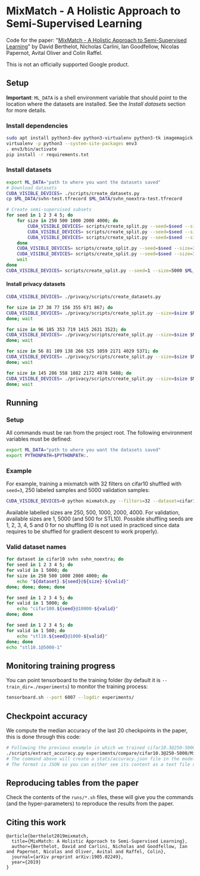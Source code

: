 # MixMatch - A Holistic Approach to Semi-Supervised Learning

Code for the paper: "[MixMatch - A Holistic Approach to Semi-Supervised Learning](https://arxiv.org/abs/1905.02249)" by David Berthelot, Nicholas Carlini, Ian Goodfellow, Nicolas Papernot, Avital Oliver and Colin Raffel.

This is not an officially supported Google product.

## Setup

**Important**: `ML_DATA` is a shell environment variable that should point to the location where the datasets are installed. See the *Install datasets* section for more details.

### Install dependencies

```bash
sudo apt install python3-dev python3-virtualenv python3-tk imagemagick
virtualenv -p python3 --system-site-packages env3
. env3/bin/activate
pip install -r requirements.txt
```

### Install datasets

```bash
export ML_DATA="path to where you want the datasets saved"
# Download datasets
CUDA_VISIBLE_DEVICES= ./scripts/create_datasets.py
cp $ML_DATA/svhn-test.tfrecord $ML_DATA/svhn_noextra-test.tfrecord

# Create semi-supervised subsets
for seed in 1 2 3 4 5; do
    for size in 250 500 1000 2000 4000; do
        CUDA_VISIBLE_DEVICES= scripts/create_split.py --seed=$seed --size=$size $ML_DATA/SSL/svhn $ML_DATA/svhn-train.tfrecord $ML_DATA/svhn-extra.tfrecord &
        CUDA_VISIBLE_DEVICES= scripts/create_split.py --seed=$seed --size=$size $ML_DATA/SSL/svhn_noextra $ML_DATA/svhn-train.tfrecord &
        CUDA_VISIBLE_DEVICES= scripts/create_split.py --seed=$seed --size=$size $ML_DATA/SSL/cifar10 $ML_DATA/cifar10-train.tfrecord &
    done
    CUDA_VISIBLE_DEVICES= scripts/create_split.py --seed=$seed --size=10000 $ML_DATA/SSL/cifar100 $ML_DATA/cifar100-train.tfrecord &
    CUDA_VISIBLE_DEVICES= scripts/create_split.py --seed=$seed --size=1000 $ML_DATA/SSL/stl10 $ML_DATA/stl10-train.tfrecord $ML_DATA/stl10-unlabeled.tfrecord &
    wait
done
CUDA_VISIBLE_DEVICES= scripts/create_split.py --seed=1 --size=5000 $ML_DATA/SSL/stl10 $ML_DATA/stl10-train.tfrecord $ML_DATA/stl10-unlabeled.tfrecord
```

#### Install privacy datasets

```bash
CUDA_VISIBLE_DEVICES= ./privacy/scripts/create_datasets.py

for size in 27 38 77 156 355 671 867; do
CUDA_VISIBLE_DEVICES= ./privacy/scripts/create_split.py --size=$size $ML_DATA/SSL/svhn500 $ML_DATA/svhn500-train.tfrecord &
done; wait

for size in 96 185 353 719 1415 2631 3523; do
CUDA_VISIBLE_DEVICES= ./privacy/scripts/create_split.py --size=$size $ML_DATA/SSL/svhn300 $ML_DATA/svhn300-train.tfrecord &
done; wait

for size in 56 81 109 138 266 525 1059 2171 4029 5371; do
CUDA_VISIBLE_DEVICES= ./privacy/scripts/create_split.py --size=$size $ML_DATA/SSL/svhn200 $ML_DATA/svhn200-train.tfrecord &
done; wait

for size in 145 286 558 1082 2172 4078 5488; do
CUDA_VISIBLE_DEVICES= ./privacy/scripts/create_split.py --size=$size $ML_DATA/SSL/svhn200s150 $ML_DATA/svhn200s150-train.tfrecord &
done; wait
```


## Running

### Setup

All commands must be ran from the project root. The following environment variables must be defined:
```bash
export ML_DATA="path to where you want the datasets saved"
export PYTHONPATH=$PYTHONPATH:.
```

### Example

For example, training a mixmatch with 32 filters on cifar10 shuffled with `seed=3`, 250 labeled samples and 5000
validation samples:
```bash
CUDA_VISIBLE_DEVICES=0 python mixmatch.py --filters=32 --dataset=cifar10.3@250-5000 --w_match=75 --beta=0.75
```

Available labelled sizes are 250, 500, 1000, 2000, 4000.
For validation, available sizes are 1, 5000 (and 500 for STL10).
Possible shuffling seeds are 1, 2, 3, 4, 5 and 0 for no shuffling (0 is not used in practiced since data requires to be
shuffled for gradient descent to work properly).

### Valid dataset names
```bash
for dataset in cifar10 svhn svhn_noextra; do
for seed in 1 2 3 4 5; do
for valid in 1 5000; do
for size in 250 500 1000 2000 4000; do
    echo "${dataset}.${seed}@${size}-${valid}"
done; done; done; done

for seed in 1 2 3 4 5; do
for valid in 1 5000; do
    echo "cifar100.${seed}@10000-${valid}"
done; done

for seed in 1 2 3 4 5; do
for valid in 1 500; do
    echo "stl10.${seed}@1000-${valid}"
done; done
echo "stl10.1@5000-1"
```


## Monitoring training progress

You can point tensorboard to the training folder (by default it is `--train_dir=./experiments`) to monitor the training
process:

```bash
tensorboard.sh --port 6007 --logdir experiments/
```

## Checkpoint accuracy

We compute the median accuracy of the last 20 checkpoints in the paper, this is done through this code:

```bash
# Following the previous example in which we trained cifar10.3@250-5000, extracting accuracy:
./scripts/extract_accuracy.py experiments/compare/cifar10.3@250-5000/MixMatch_archresnet_batch64_beta0.75_ema0.999_filters32_lr0.002_nclass10_repeat4_scales3_w_match75.0_wd0.02
# The command above will create a stats/accuracy.json file in the model folder.
# The format is JSON so you can either see its content as a text file or process it to your liking.
```

## Reproducing tables from the paper

Check the contents of the `runs/*.sh` files, these will give you the commands (and the hyper-parameters) to reproduce the results from the paper.

## Citing this work

```
@article{berthelot2019mixmatch,
  title={MixMatch: A Holistic Approach to Semi-Supervised Learning},
  author={Berthelot, David and Carlini, Nicholas and Goodfellow, Ian and Papernot, Nicolas and Oliver, Avital and Raffel, Colin},
  journal={arXiv preprint arXiv:1905.02249},
  year={2019}
}
```
